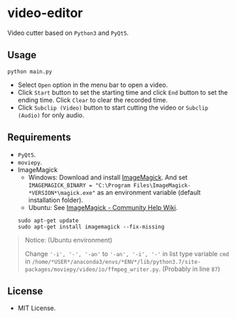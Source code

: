 # video-editor

Video cutter based on `Python3` and `PyQt5`.

## Usage

```
python main.py
```

-   Select `Open` option in the menu bar to open a video.
-   Click `Start` button to set the starting time and click `End` button to set the ending time. Click `Clear` to clear the recorded time.
-   Click `Subclip (Video)` button to start cutting the video or `Subclip (Audio)` for only audio.

## Requirements

-   `PyQt5`.
-   `moviepy`.
-   ImageMagick
    -   Windows: Download and install [ImageMagick](https://imagemagick.org/script/download.php).
    And set `IMAGEMAGICK_BINARY = "C:\Program Files\ImageMagick-*VERSION*\magick.exe"` as an environment variable (default installation folder).
    -   Ubuntu: See [ImageMagick - Community Help Wiki](https://help.ubuntu.com/community/ImageMagick).
    ``` 
    sudo apt-get update
    sudo apt-get install imagemagick --fix-missing
    ```
> Notice: (Ubuntu environment)
> 
> Change `'-i', '-', '-an'` to `'-an', '-i', '-'` in list type variable `cmd` in `/home/*USER*/anaconda3/envs/*ENV*/lib/python3.7/site-packages/moviepy/video/io/ffmpeg_writer.py`. (Probably in line `87`)

## License

-   MIT License.



